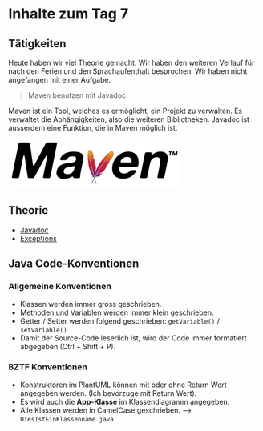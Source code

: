 # Inhalte zum Tag 7


## Tätigkeiten
Heute haben wir viel Theorie gemacht. Wir haben den weiteren Verlauf für nach den Ferien und den Sprachaufenthalt besprochen. Wir haben nicht angefangen mit einer Aufgabe.

> Maven benutzen mit Javadoc

Maven ist ein Tool, welches es ermöglicht, ein Projekt zu verwalten. Es verwaltet die Abhängigkeiten, also die weiteren Bibliotheken. Javadoc ist ausserdem eine Funktion, die in Maven möglich ist.    

![Maven](maven.png)

## Theorie
- [Javadoc](Theorie/Javadoc.md)
- [Exceptions](Theorie/Exceptions.md)

## Java Code-Konventionen

### Allgemeine Konventionen

* Klassen werden immer gross geschrieben.
* Methoden und Variablen werden immer klein geschrieben.
* Getter / Setter werden folgend geschrieben: ```getVariable()``` / ```setVariable()```
* Damit der Source-Code leserlich ist, wird der Code immer formatiert abgegeben (Ctrl + Shift + P).

### BZTF Konventionen

* Konstruktoren im PlantUML können mit oder ohne Return Wert angegeben werden. (Ich bevorzuge mit Return Wert).
* Es wird auch die **App-Klasse** im Klassendiagramm angegeben.
* Alle Klassen werden in CamelCase geschrieben. --> ```DiesIstEinKlassenname.java```
